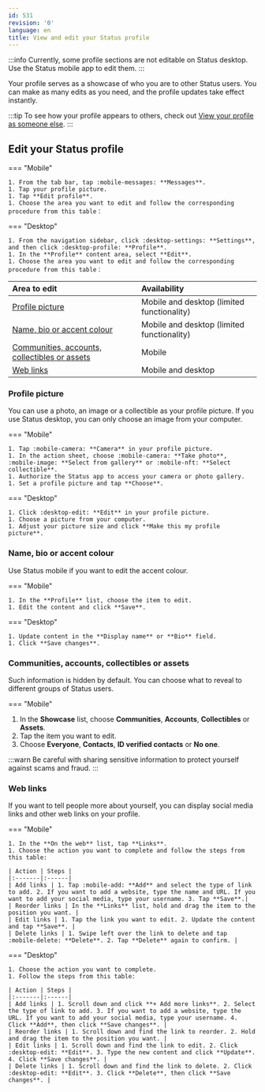 ```yaml
---
id: 531
revision: '0'
language: en
title: View and edit your Status profile
---
```


:::info
Currently, some profile sections are not editable on Status desktop. Use the Status mobile app to edit them.
:::

Your profile serves as a showcase of who you are to other Status users. You can make as many edits as you need, and the profile updates take effect instantly.

:::tip
To see how your profile appears to others, check out [View your profile as someone else](./view-your-profile-as-someone-else.md).
:::

## Edit your Status profile

=== "Mobile"

    1. From the tab bar, tap :mobile-messages: **Messages**.
    1. Tap your profile picture.
    1. Tap **Edit profile**.
    1. Choose the area you want to edit and follow the corresponding procedure from this table：

=== "Desktop"

    1. From the navigation sidebar, click :desktop-settings: **Settings**, and then click :desktop-profile: **Profile**.
    1. In the **Profile** content area, select **Edit**.
    1. Choose the area you want to edit and follow the corresponding procedure from this table：

| Area to edit                                                                                          | Availability                               |
| :---------------------------------------------------------------------------------------------------- | :----------------------------------------- |
| [Profile picture](./view-and-edit-your-status-profile#edit-profile-picture.md)                        | Mobile and desktop (limited functionality) |
| [Name, bio or accent colour](./view-and-edit-your-status-profile#edit-profile-info.md)                | Mobile and desktop (limited functionality) |
| [Communities, accounts, collectibles or assets](./view-and-edit-your-status-profile#edit-showcase.md) | Mobile                                     |
| [Web links](./view-and-edit-your-status-profile#manage-links.md)                                      | Mobile and desktop                         |

### Profile picture

You can use a photo, an image or a collectible as your profile picture. If you use Status desktop, you can only choose an image from your computer.

=== "Mobile"

    1. Tap :mobile-camera: **Camera** in your profile picture.
    1. In the action sheet, choose :mobile-camera: **Take photo**, :mobile-image: **Select from gallery** or :mobile-nft: **Select collectible**.
    1. Authorize the Status app to access your camera or photo gallery.
    1. Set a profile picture and tap **Choose**.

=== "Desktop"

    1. Click :desktop-edit: **Edit** in your profile picture.
    1. Choose a picture from your computer.
    1. Adjust your picture size and click **Make this my profile picture**.

### Name, bio or accent colour

Use Status mobile if you want to edit the accent colour.

=== "Mobile"

    1. In the **Profile** list, choose the item to edit.
    1. Edit the content and click **Save**.

=== "Desktop"

    1. Update content in the **Display name** or **Bio** field.
    1. Click **Save changes**.

### Communities, accounts, collectibles or assets

Such information is hidden by default. You can choose what to reveal to different groups of Status users.

=== "Mobile"

1. In the **Showcase** list, choose **Communities**, **Accounts**, **Collectibles** or **Assets**.
1. Tap the item you want to edit.
1. Choose **Everyone**, **Contacts**, **ID verified contacts** or **No one**.

:::warn
Be careful with sharing sensitive information to protect yourself against scams and fraud.
:::

### Web links

If you want to tell people more about yourself, you can display social media links and other web links on your profile.

=== "Mobile"

    1. In the **On the web** list, tap **Links**.
    1. Choose the action you want to complete and follow the steps from this table:

    | Action | Steps |
    |:-------|:------|
    | Add links | 1. Tap :mobile-add: **Add** and select the type of link to add. 2. If you want to add a website, type the name and URL. If you want to add your social media, type your username. 3. Tap **Save**.|
    | Reorder links | In the **Links** list, hold and drag the item to the position you want. |
    | Edit links | 1. Tap the link you want to edit. 2. Update the content and tap **Save**. |
    | Delete links | 1. Swipe left over the link to delete and tap :mobile-delete: **Delete**. 2. Tap **Delete** again to confirm. |

=== "Desktop"

    1. Choose the action you want to complete.
    1. Follow the steps from this table:

    | Action | Steps |
    |:-------|:------|
    | Add links | 1. Scroll down and click **+ Add more links**. 2. Select the type of link to add. 3. If you want to add a website, type the URL. If you want to add your social media, type your username. 4. Click **Add**, then click **Save changes**. |
    | Reorder links | 1. Scroll down and find the link to reorder. 2. Hold and drag the item to the position you want. |
    | Edit links | 1. Scroll down and find the link to edit. 2. Click :desktop-edit: **Edit**. 3. Type the new content and click **Update**. 4. Click **Save changes**. |
    | Delete links | 1. Scroll down and find the link to delete. 2. Click :desktop-edit: **Edit**. 3. Click **Delete**, then click **Save changes**. |
